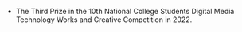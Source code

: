 - The Third Prize in the 10th National College Students Digital Media Technology Works and Creative Competition in 2022. 
